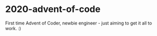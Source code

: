# 2020-advent-of-code

First time Advent of Coder, newbie engineer - just aiming to get it all to work.  :)
